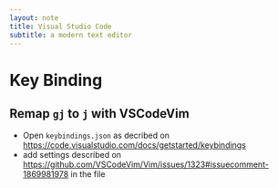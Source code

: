 ```yaml
---
layout: note
title: Visual Studio Code
subtitle: a modern text editor
---
```


# Key Binding

## Remap `gj` to `j` with VSCodeVim

- Open `keybindings.json` as decribed on https://code.visualstudio.com/docs/getstarted/keybindings
- add settings described on https://github.com/VSCodeVim/Vim/issues/1323#issuecomment-1869981978 in the file

